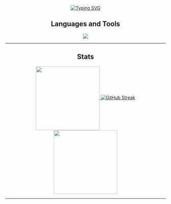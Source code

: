 <div align="center">
<a href="https://git.io/typing-svg"><img src="https://readme-typing-svg.demolab.com?font=Montserrat&size=35&pause=1000&color=F7F7F7&center=true&vCenter=true&random=false&width=1300&lines=Hi%2C+my+name+is+S%C3%A9rgio;Computer+Engineering+student+at+UFC+-+Universidade+Federal+do+Cear%C3%A1" alt="Typing SVG" /></a>
</div>

<h2 align="center"> Languages and Tools </h2>

<p align="center">
  <a href="https://skillicons.dev">
    <img src="https://skillicons.dev/icons?i=c,cpp,cs,python,lua,godot,linux" />
  </a>
</p>
<hr/>

<h2 align="center"> Stats </h2>

<div align="center">
  <a href="https://github.com/anuraghazra/github-readme-stats">
    <img height=200 align="center" src="https://github-readme-stats.vercel.app/api?username=josesdlf&theme=dark&hide_border=true" />
  </a>
  <a href="https://git.io/streak-stats">
    <img src="https://streak-stats.demolab.com?user=josesdlf&theme=dark&hide_border=true&card_width=600" alt="GitHub Streak" />
  </a>
  <a href="https://github.com/anuraghazra/convoychat">
    <img height=200 align="center" src="https://github-readme-stats.vercel.app/api/top-langs?username=josesdlf&layout=compact&langs_count=8&card_width=320&theme=dark&hide_border=true" />
  </a>
</div>
<hr/>
